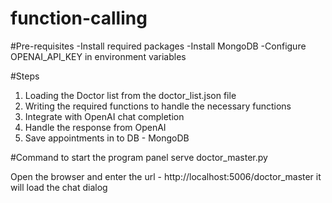 # function-calling

 #Pre-requisites
-Install required packages
-Install MongoDB 
-Configure OPENAI_API_KEY in environment variables


#Steps
1. Loading the Doctor list from the doctor_list.json file
2. Writing the required functions to handle the necessary functions 
3. Integrate with OpenAI chat completion
4. Handle the response from OpenAI
5. Save appointments in to DB - MongoDB



#Command to start the program
panel serve doctor_master.py

Open the browser and enter the url - http://localhost:5006/doctor_master it will load the chat dialog 